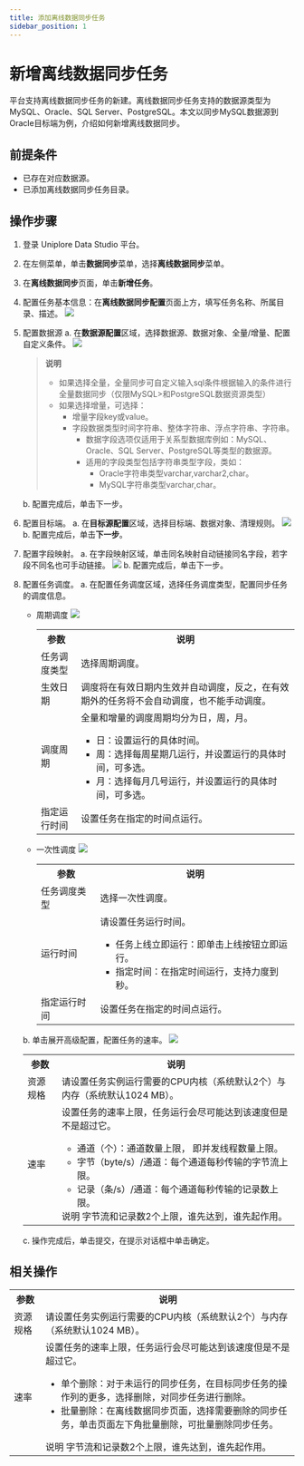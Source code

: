```yaml
---
title: 添加离线数据同步任务
sidebar_position: 1
---
```

# 新增离线数据同步任务
平台支持离线数据同步任务的新建。离线数据同步任务支持的数据源类型为MySQL、Oracle、SQL Server、PostgreSQL。本文以同步MySQL数据源到Oracle目标端为例，介绍如何新增离线数据同步。

## 前提条件
- 已存在对应数据源。
- 已添加离线数据同步任务目录。

## 操作步骤
1. 登录 Uniplore Data Studio 平台。
2. 在左侧菜单，单击**数据同步**菜单，选择**离线数据同步**菜单。
3. 在**离线数据同步**页面，单击**新增任务**。
4. 配置任务基本信息：在**离线数据同步配置**页面上方，填写任务名称、所属目录、描述。
    [![](https://uniplore-docs.oss-cn-chengdu.aliyuncs.com/datastudio/data-exchange/config-batch-job-basic-info.png)](https://uniplore-docs.oss-cn-chengdu.aliyuncs.com/datastudio/data-exchange/config-batch-job-basic-info.png)
5. 配置数据源
    a. 在**数据源配置**区域，选择数据源、数据对象、全量/增量、配置自定义条件。
    [![](https://uniplore-docs.oss-cn-chengdu.aliyuncs.com/datastudio/data-exchange/config-batch-job-source.png)](https://uniplore-docs.oss-cn-chengdu.aliyuncs.com/datastudio/data-exchange/config-batch-job-source.png)
    >**说明**
    >- 如果选择全量，全量同步可自定义输入sql条件根据输入的条件进行全量数据同步（仅限MySQL>和PostgreSQL数据资源类型）
    >- 如果选择增量，可选择：
    >   - 增量字段key或value。
    >   - 字段数据类型时间字符串、整体字符串、浮点字符串、字符串。
    >       - 数据字段选项仅适用于关系型数据库例如：MySQL、Oracle、SQL Server、PostgreSQL等类型的数据源。
    >       - 适用的字段类型包括字符串类型字段，类如：
    >           - Oracle字符串类型varchar,varchar2,char。
    >           - MySQL字符串类型varchar,char。

    b. 配置完成后，单击下一步。  
6. 配置目标端。
  a. 在**目标源配置**区域，选择目标端、数据对象、清理规则。
  [![](https://uniplore-docs.oss-cn-chengdu.aliyuncs.com/datastudio/data-exchange/config-batch-job-target.png)](https://uniplore-docs.oss-cn-chengdu.aliyuncs.com/datastudio/data-exchange/config-batch-job-target.png)
  b. 配置完成后，单击**下一步**。
7. 配置字段映射。
    a. 在字段映射区域，单击同名映射自动链接同名字段，若字段不同名也可手动链接。
    [![](https://uniplore-docs.oss-cn-chengdu.aliyuncs.com/datastudio/data-exchange/config-batch-job-column-mapping.png)](https://uniplore-docs.oss-cn-chengdu.aliyuncs.com/datastudio/data-exchange/config-batch-job-column-mapping.png)
    b. 配置完成后，单击下一步。
8. 配置任务调度。
    a. 在配置任务调度区域，选择任务调度类型，配置同步任务的调度信息。
    - 周期调度
    [![](https://uniplore-docs.oss-cn-chengdu.aliyuncs.com/datastudio/data-exchange/config-batch-job-scheduler.png)](https://uniplore-docs.oss-cn-chengdu.aliyuncs.com/datastudio/data-exchange/config-batch-job-scheduler.png)
        <table>
            <tr>
                <th>参数</th>
                <th>说明</th>
            </tr>
            <tr>
                <td>任务调度类型</td>
                <td>选择周期调度。</td>
            </tr>
            <tr>
                <td>生效日期</td>
                <td>调度将在有效日期内生效并自动调度，反之，在有效期外的任务将不会自动调度，也不能手动调度。</td>
            </tr>
            <tr>
                <td>调度周期</td>
                <td>
                全量和增量的调度周期均分为日，周，月。
                    <ul>
                        <li>日：设置运行的具体时间。</li>
                        <li>
                            周：选择每周星期几运行，并设置运行的具体时间，可多选。
                        </li>
                        <li>
                            月：选择每月几号运行，并设置运行的具体时间，可多选。
                        </li>
                    </ul>
                </td>
            </tr>
            <tr>
                <td>指定运行时间</td>
                <td>设置任务在指定的时间点运行。</td>
            </tr>
        </table>

    - 一次性调度
    [![](https://uniplore-docs.oss-cn-chengdu.aliyuncs.com/datastudio/data-exchange/config-batch-job-once-scheduler.png)](https://uniplore-docs.oss-cn-chengdu.aliyuncs.com/datastudio/data-exchange/config-batch-job-once-scheduler.png)
        <table>
            <tr>
                <th>参数</th>
                <th>说明</th>
            </tr>
            <tr>
                <td>任务调度类型</td>
                <td>选择一次性调度。</td>
            </tr>
            <tr>
                <td>运行时间</td>
                <td>请设置任务运行时间。
                    <ul>
                        <li>任务上线立即运行：即单击上线按钮立即运行。</li>
                        <li>指定时间：在指定时间运行，支持力度到秒。</li>
                    </ul>
                </td>
            </tr>
            <tr>
                <td>指定运行时间</td>
                <td>设置任务在指定的时间点运行。</td>
            </tr>
        </table>

    b. 单击展开高级配置，配置任务的速率。
    [![](https://uniplore-docs.oss-cn-chengdu.aliyuncs.com/datastudio/data-exchange/config-batch-job-advanced.png)](https://uniplore-docs.oss-cn-chengdu.aliyuncs.com/datastudio/data-exchange/config-batch-job-advanced.png)
    <table>
        <tr>
            <th>参数</th>
            <th>说明</th>
        </tr>
        <tr>
            <td>资源规格</td>
            <td>请设置任务实例运行需要的CPU内核（系统默认2个）与内存（系统默认1024 MB）。</td>
        </tr>
        <tr>
            <td>速率</td>
            <td>       
            设置任务的速率上限，任务运行会尽可能达到该速度但是不是超过它。
                <ul>
                    <li>
                    通道（个）：通道数量上限， 即并发线程数量上限。
                    </li>
                    <li>
                        字节（byte/s）/通道：每个通道每秒传输的字节流上限。
                    </li>
                    <li>
                        记录（条/s）/通道：每个通道每秒传输的记录数上限。
                    </li>
                </ul>
            说明 
            字节流和记录数2个上限，谁先达到，谁先起作用。 
            </td>
        </tr>
    </table>
    c. 操作完成后，单击提交，在提示对话框中单击确定。
## 相关操作
<table>
    <tr>
        <th>参数</th>
        <th>说明</th>
    </tr>
    <tr>
        <td>资源规格</td>
        <td>请设置任务实例运行需要的CPU内核（系统默认2个）与内存（系统默认1024 MB）。</td>
    </tr>
    <tr>
        <td>速率</td>
        <td>       
        设置任务的速率上限，任务运行会尽可能达到该速度但是不是超过它。
            <ul>
                <li>单个删除：对于未运行的同步任务，在目标同步任务的操作列的更多，选择删除，对同步任务进行删除。
                </li>
                <li>批量删除：在离线数据同步页面，选择需要删除的同步任务，单击页面左下角批量删除，可批量删除同步任务。
                </li>
            </ul>
        说明 
        字节流和记录数2个上限，谁先达到，谁先起作用。 
        </td>
    </tr>
</table>
